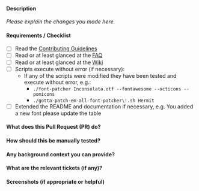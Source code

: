 
#### Description

_Please explain the changes you made here._

#### Requirements / Checklist

- [ ] Read the [Contributing Guidelines](https://github.com/ryanoasis/nerd-fonts/blob/master/contributing.md)
- [ ] Read or at least glanced at the [FAQ](https://github.com/ryanoasis/nerd-fonts/wiki/FAQ-and-Troubleshooting)
- [ ] Read or at least glanced at the [Wiki](https://github.com/ryanoasis/nerd-fonts/wiki)
- [ ] Scripts execute without error (if necessary):
  - If any of the scripts were modified they have been tested and execute without error, e.g.:
    - `./font-patcher Inconsolata.otf --fontawesome --octicons --pomicons`
    - `./gotta-patch-em-all-font-patcher\!.sh Hermit`
- [ ] Extended the README and documentation if necessary, e.g. You added a new font please update the table

#### What does this Pull Request (PR) do?

#### How should this be manually tested?

#### Any background context you can provide?

#### What are the relevant tickets (if any)?

#### Screenshots (if appropriate or helpful)
